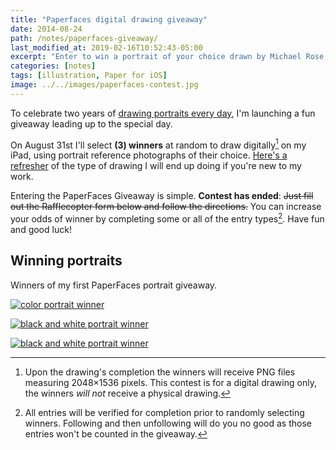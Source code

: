 ```yaml
---
title: "Paperfaces digital drawing giveaway"
date: 2014-08-24
path: /notes/paperfaces-giveaway/
last_modified_at: 2019-02-16T10:52:43-05:00
excerpt: "Enter to win a portrait of your choice drawn by Michael Rose in his signature PaperFaces style."
categories: [notes]
tags: [illustration, Paper for iOS]
image: ../../images/paperfaces-contest.jpg
---
```


To celebrate two years of [drawing portraits every day](/notes/paperfaces-ipad-portrait-project/), I'm launching a fun giveaway leading up to the special day.

On August 31st I'll select **(3) winners** at random to draw digitally[^disclaimer] on my iPad, using portrait reference photographs of their choice. [Here's a refresher](/paperfaces/) of the type of drawing I will end up doing if you're new to my work.

[^disclaimer]: Upon the drawing's completion the winners will receive PNG files measuring 2048&times;1536 pixels. This contest is for a digital drawing only, the winners *will not* receive a physical drawing.

Entering the PaperFaces Giveaway is simple. **Contest has ended**: <s>Just fill out the Rafflecopter form below and follow the directions.</s> You can increase your odds of winner by completing some or all of the entry types[^entry-types]. Have fun and good luck!

[^entry-types]: All entries will be verified for completion prior to randomly selecting winners. Following and then unfollowing will do you no good as those entries won't be counted in the giveaway.

## Winning portraits

Winners of my first PaperFaces portrait giveaway.

[![color portrait winner](../../images/paperfaces-harvydanger-twitter.jpg)](/paperfaces/harvydanger-portrait/)

[![black and white portrait winner](../../images/paperfaces-psychoticmilkma-2.jpg)](/paperfaces/psychoticmilkma-2-portrait/)

[![black and white portrait winner](../../images/paperfaces-viktoriaderoy-twitter.jpg)](/paperfaces/viktoriaderoy-portrait/)
